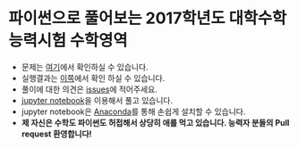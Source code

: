 
# 파이썬으로 풀어보는 2017학년도 대학수학능력시험 수학영역

- 문제는 [여기](http://cdnvod.yonhapnews.co.kr/yonhapnewsvod/public/20161117/2/2017_2.pdf)에서 확인하실 수 있습니다.
- 실행결과는 [이쪽](http://mybinder.org/repo/serithemage/2017_csat_mathematics_type_ga)에서 확인 하실 수 있습니다.
- 풀이에 대한 의견은 [issues](https://github.com/serithemage/2017_CSAT_Mathematics_Type_GA/issues)에 적어주세요.
- [jupyter notebook](http://jupyter.org/)을 이용해서 풀고 있습니다.
- jupyter notebook은 [Anaconda](https://www.continuum.io/downloads)를 통해 손쉽게 설치할 수 있습니다.
- **제 자신은 수학도 파이썬도 허접해서 상당히 애를 먹고 있습니다. 능력자 분들의 Pull request 환영합니다!**
